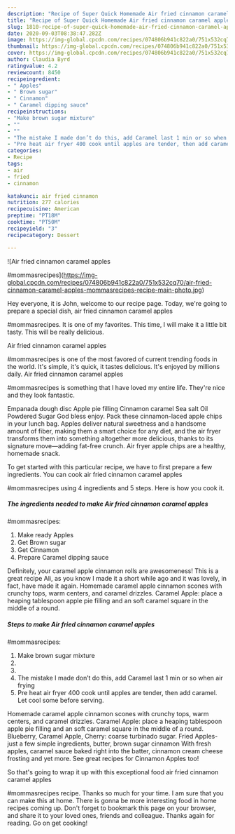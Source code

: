 ```yaml
---
description: "Recipe of Super Quick Homemade Air fried cinnamon caramel apples  #mommasrecipes"
title: "Recipe of Super Quick Homemade Air fried cinnamon caramel apples  #mommasrecipes"
slug: 1810-recipe-of-super-quick-homemade-air-fried-cinnamon-caramel-apples-mommasrecipes
date: 2020-09-03T08:38:47.282Z
image: https://img-global.cpcdn.com/recipes/074806b941c822a0/751x532cq70/air-fried-cinnamon-caramel-apples-mommasrecipes-recipe-main-photo.jpg
thumbnail: https://img-global.cpcdn.com/recipes/074806b941c822a0/751x532cq70/air-fried-cinnamon-caramel-apples-mommasrecipes-recipe-main-photo.jpg
cover: https://img-global.cpcdn.com/recipes/074806b941c822a0/751x532cq70/air-fried-cinnamon-caramel-apples-mommasrecipes-recipe-main-photo.jpg
author: Claudia Byrd
ratingvalue: 4.2
reviewcount: 8450
recipeingredient:
- " Apples"
- " Brown sugar"
- " Cinnamon"
- " Caramel dipping sauce"
recipeinstructions:
- "Make brown sugar mixture"
- ""
- ""
- "The mistake I made don’t do this, add Caramel last 1 min or so when air frying"
- "Pre heat air fryer 400 cook until apples are tender, then add caramel. Let cool some before serving."
categories:
- Recipe
tags:
- air
- fried
- cinnamon

katakunci: air fried cinnamon 
nutrition: 277 calories
recipecuisine: American
preptime: "PT18M"
cooktime: "PT50M"
recipeyield: "3"
recipecategory: Dessert

---
```



![Air fried cinnamon caramel apples

#mommasrecipes](https://img-global.cpcdn.com/recipes/074806b941c822a0/751x532cq70/air-fried-cinnamon-caramel-apples-mommasrecipes-recipe-main-photo.jpg)

Hey everyone, it is John, welcome to our recipe page. Today, we're going to prepare a special dish, air fried cinnamon caramel apples

#mommasrecipes. It is one of my favorites. This time, I will make it a little bit tasty. This will be really delicious.

Air fried cinnamon caramel apples

#mommasrecipes is one of the most favored of current trending foods in the world. It's simple, it's quick, it tastes delicious. It's enjoyed by millions daily. Air fried cinnamon caramel apples

#mommasrecipes is something that I have loved my entire life. They're nice and they look fantastic.

Empanada dough disc Apple pie filling Cinnamon caramel Sea salt Oil Powdered Sugar God bless enjoy. Pack these cinnamon-laced apple chips in your lunch bag. Apples deliver natural sweetness and a handsome amount of fiber, making them a smart choice for any diet, and the air fryer transforms them into something altogether more delicious, thanks to its signature move—adding fat-free crunch. Air fryer apple chips are a healthy, homemade snack.


To get started with this particular recipe, we have to first prepare a few ingredients. You can cook air fried cinnamon caramel apples

#mommasrecipes using 4 ingredients and 5 steps. Here is how you cook it.

<!--inarticleads1-->

##### The ingredients needed to make Air fried cinnamon caramel apples

#mommasrecipes:

1. Make ready  Apples
1. Get  Brown sugar
1. Get  Cinnamon
1. Prepare  Caramel dipping sauce


Definitely, your caramel apple cinnamon rolls are awesomeness! This is a great recipe Ali, as you know I made it a short while ago and it was lovely, in fact, have made it again. Homemade caramel apple cinnamon scones with crunchy tops, warm centers, and caramel drizzles. Caramel Apple: place a heaping tablespoon apple pie filling and an soft caramel square in the middle of a round. 

<!--inarticleads2-->

##### Steps to make Air fried cinnamon caramel apples

#mommasrecipes:

1. Make brown sugar mixture
1. 
1. 
1. The mistake I made don’t do this, add Caramel last 1 min or so when air frying
1. Pre heat air fryer 400 cook until apples are tender, then add caramel. Let cool some before serving.


Homemade caramel apple cinnamon scones with crunchy tops, warm centers, and caramel drizzles. Caramel Apple: place a heaping tablespoon apple pie filling and an soft caramel square in the middle of a round. Blueberry, Caramel Apple, Cherry: coarse turbinado sugar. Fried Apples-just a few simple ingredients, butter, brown sugar cinnamon With fresh apples, caramel sauce baked right into the batter, cinnamon cream cheese frosting and yet more. See great recipes for Cinnamon Apples too! 

So that's going to wrap it up with this exceptional food air fried cinnamon caramel apples

#mommasrecipes recipe. Thanks so much for your time. I am sure that you can make this at home. There is gonna be more interesting food in home recipes coming up. Don't forget to bookmark this page on your browser, and share it to your loved ones, friends and colleague. Thanks again for reading. Go on get cooking!
